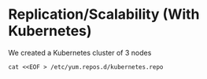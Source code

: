 # Replication/Scalability (With Kubernetes)

We created a Kubernetes cluster of 3 nodes

```console
cat <<EOF > /etc/yum.repos.d/kubernetes.repo
```

